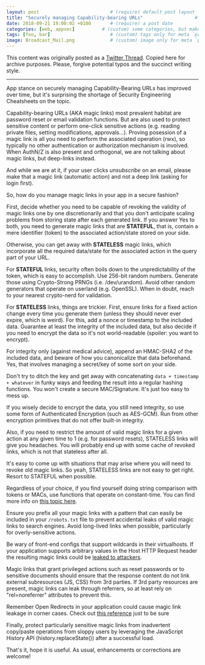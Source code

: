 ```yaml
---
layout: post                          # (require) default post layout
title: "Securely managing Capability-bearing URLs"                   # (require) a string title
date: 2018-09-21 19:00:02 +0100       # (require) a post date
categories: [web, appsec]          # (custom) some categories, but makesure these categories already exists inside path of `category/`
tags: [foo, bar]                      # (custom) tags only for meta `property="article:tag"`
image: Broadcast_Mail.png             # (custom) image only for meta `property="og:image"`, save your image # inside path of `static/img/_posts`
---
```


This content was originally posted as a [Twitter Thread](https://twitter.com/olemoudi/status/1031939066747596800). Copied here for archive purposes. Please, forgive potential typos and the succinct writing style.

---

App stance on securely managing Capability-Bearing URLs has improved over time, but it's surprising the shortage of Security Engineering Cheatsheets on the topic. 

Capability-bearing URLs (AKA magic links) most prevalent habitat are password reset or email validation functions. But are also used to protect sensitive content or perform one-click sensitive actions (e.g. reading private files, setting modifications, approvals...). Proving posession of a magic link is all you need to perform the associated operation (rwx), so typically no other authentication or authorization mechanism is involved. When AuthN/Z is also present and orthogonal, we are not talking about magic links, but deep-links instead.

And while we are at it, if your user clicks _unsubscribe_ on an email, please make that a magic link (automatic action) and not a deep link (asking for login first).

So, how do you manage magic links in your app in a secure fashion?

First, decide whether you need to be capable of revoking the validity of magic links one by one discretionarily and that you don't anticipate scaling problems from storing state after each generated link. If you answer Yes to both, you need to generate magic links that are **STATEFUL**, that is, contain a mere identifier (token) to the associated action/state stored on your side.

Otherwise, you can get away with **STATELESS** magic links, which incorporate all the required data/state for the associated action in the query part of your URL.

For **STATEFUL** links, security often boils down to the unpredictability of the token, which is easy to accomplish. Use 256-bit random numbers. Generate those using Crypto-Strong PRNGs (i.e. /dev/urandom). Avoid other random generators that operate on userland (e.g. OpenSSL). When in doubt, reach to your nearest crypto-nerd for validation.

For **STATELESS** links, things are trickier. First, ensure links for a fixed action change every time you generate them (unless they should never ever expire, which is weird). For this, add a nonce or timestamp to the included data. Guarantee at least the integrity of the included data, but also decide if you need to encrypt the data so it's not world-readable (spoiler: you want to encrypt).

For integrity only (against medical advice), append an HMAC-SHA2 of the included data, and beware of how you canonicalize that data beforehand. Yes, that involves managing a secret/key of some sort on your side.

Don't try to ditch the key and get away with concatenating `data + timestamp + whatever` in funky ways and feeding the result into a regular hashing functions. You won't create a secure MAC/Signature. It's just too easy to mess up.

If you wisely decide to encrypt the data, you still need integrity, so use some form of Authenticated Encryption (such as AES-GCM). Run from other encryption primitives that do not offer built-in integrity.

Also, if you need to restrict the amount of valid magic links for a given action at any given time to 1 (e.g. for password resets), STATELESS links will give you headaches. You will probably end up with some cache of revoked links, which is not that stateless after all.

It's easy to come up with situations that may arise where you will need to revoke old magic links. So yeah, STATELESS links are not easy to get right. Resort to STATEFUL when possible.

Regardless of your choice, if you find yourself doing string comparison with tokens or MACs, use functions that operate on constant-time. You can find more info on [this topic here](https://blog.ircmaxell.com/2014/11/its-all-about-time.html).

Ensure you prefix all your magic links with a pattern that can easily be included in your `/robots.txt` file to prevent accidental leaks of valid magic links to search engines. Avoid long-lived links when possible, particularly for overly-sensitive actions.

Be wary of front-end configs that support wildcards in their virtualhosts. If your application supports arbitrary values in the Host HTTP Request header the resulting magic links could be [leaked to attackers](https://www.skeletonscribe.net/2013/05/practical-http-host-header-attacks.html).

Magic links that grant privileged actions such as reset passwords or to sensitive documents should ensure that the response content do not link external subresources (JS, CSS) from 3rd parties. If 3rd party resources are present, magic links can leak through referrers, so at least rely on "rel=noreferrer" attributes to prevent this.

Remember Open Redirects in your application could cause magic link leakage in corner cases. Check out [this reference](https://makensi.es/rvl/openredirs/#/43) just to be sure

Finally, protect particularly sensitive magic links from inadvertent copy/paste operations from sloppy users by leveraging the JavaScript History API (history.replaceState()) after a successful load.

That's it, hope it is useful. As usual, enhancements or corrections are welcome!


